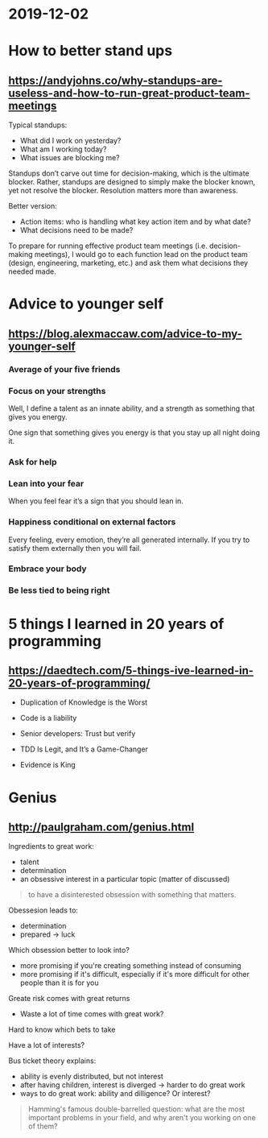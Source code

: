 # 2019-12-02

How to better stand ups
======

https://andyjohns.co/why-standups-are-useless-and-how-to-run-great-product-team-meetings
------

Typical standups:

- What did I work on yesterday?
- What am I working today?
- What issues are blocking me?

Standups don’t carve out time for decision-making, which is the ultimate blocker. Rather, standups are designed to simply make the blocker known, yet not resolve the blocker. Resolution matters more than awareness.

Better version:

- Action items: who is handling what key action item and by what date?
- What decisions need to be made?

To prepare for running effective product team meetings (i.e. decision-making meetings), I would go to each function lead on the product team (design, engineering, marketing, etc.) and ask them what decisions they needed made. 


# Advice to younger self

## https://blog.alexmaccaw.com/advice-to-my-younger-self

### Average of your five friends

### Focus on your strengths

Well, I define a talent as an innate ability, and a strength as something that gives you energy.

One sign that something gives you energy is that you stay up all night doing it.

### Ask for help

### Lean into your fear

When you feel fear it’s a sign that you should lean in.

### Happiness conditional on external factors

Every feeling, every emotion, they’re all generated internally. If you try to satisfy them externally then you will fail.


### Embrace your body 

### Be less tied to being right


# 5 things I learned in 20 years of programming

## https://daedtech.com/5-things-ive-learned-in-20-years-of-programming/

- Duplication of Knowledge is the Worst

- Code is a liability

- Senior developers: Trust but verify

- TDD Is Legit, and It’s a Game-Changer

- Evidence is King


# Genius

## http://paulgraham.com/genius.html

Ingredients to great work:
- talent
- determination
- an obsessive interest in a particular topic (matter of discussed)

> to have a disinterested obsession with something that matters.

Obessesion leads to:
- determination
- prepared -> luck

Which obsession better to look into?

- more promising if you're creating something instead of consuming
- more promising if it's difficult, especially if it's more difficult for other people than it is for you

Greate risk comes with great returns

- Waste a lot of time comes with great work?

Hard to know which bets to take

Have a lot of interests?

Bus ticket theory explains:
- ability is evenly distributed, but not interest
- after having children, interest is diverged -> harder to do great work
- ways to do great work: ability and dilligence? Or interest?

>  Hamming's famous double-barrelled question: what are the most important problems in your field, and why aren't you working on one of them?








